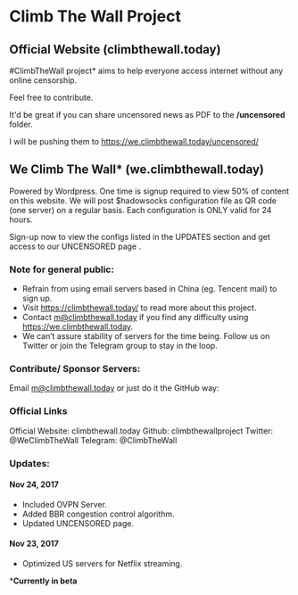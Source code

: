 # Climb The Wall Project

## Official Website (climbthewall.today)

#ClimbTheWall project* aims to help everyone access internet without any online censorship. 

Feel free to contribute.

It'd be great if you can share uncensored news as PDF to the **/uncensored** folder. 

I will be pushing them to https://we.climbthewall.today/uncensored/

## We Climb The Wall* (we.climbthewall.today)

Powered by Wordpress. One time is signup required to view 50% of content on this website. We will post $hadowsocks configuration file as QR code (one server) on a regular basis. Each configuration is ONLY valid for 24 hours.

Sign-up now to view the configs listed in the UPDATES section and get access to our UNCENSORED page . 

### Note for general public:

* Refrain from using email servers based in China (eg. Tencent mail) to sign up.
* Visit https://climbthewall.today/ to read more about this project.
* Contact m@climbthewall.today if you find any difficulty using https://we.climbthewall.today.
* We can’t assure stability of servers for the time being. Follow us on Twitter or join the Telegram group to stay in the loop.

### Contribute/ Sponsor Servers:

Email m@climbthewall.today or just do it the GitHub way:

### Official Links

Official Website: climbthewall.today
Github: climbthewallproject
Twitter: @WeClimbTheWall
Telegram: @ClimbTheWall

### Updates:

#### Nov 24, 2017

* Included OVPN Server.
* Added BBR congestion control algorithm.
* Updated UNCENSORED page.

#### Nov 23, 2017

* Optimized US servers for Netflix streaming.

***Currently in beta**
